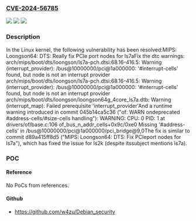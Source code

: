 ### [CVE-2024-56785](https://cve.mitre.org/cgi-bin/cvename.cgi?name=CVE-2024-56785)
![](https://img.shields.io/static/v1?label=Product&message=Linux&color=blue)
![](https://img.shields.io/static/v1?label=Version&message=1da177e4c3f41524e886b7f1b8a0c1fc7321cac2%3C%205a2eaa3ad2b803c7ea442c6db7379466ee73c024%20&color=brighgreen)
![](https://img.shields.io/static/v1?label=Vulnerability&message=n%2Fa&color=brighgreen)

### Description

In the Linux kernel, the following vulnerability has been resolved:MIPS: Loongson64: DTS: Really fix PCIe port nodes for ls7aFix the dtc warnings:    arch/mips/boot/dts/loongson/ls7a-pch.dtsi:68.16-416.5: Warning (interrupt_provider): /bus@10000000/pci@1a000000: '#interrupt-cells' found, but node is not an interrupt provider    arch/mips/boot/dts/loongson/ls7a-pch.dtsi:68.16-416.5: Warning (interrupt_provider): /bus@10000000/pci@1a000000: '#interrupt-cells' found, but node is not an interrupt provider    arch/mips/boot/dts/loongson/loongson64g_4core_ls7a.dtb: Warning (interrupt_map): Failed prerequisite 'interrupt_provider'And a runtime warning introduced in commit 045b14ca5c36 ("of: WARN ondeprecated #address-cells/#size-cells handling"):    WARNING: CPU: 0 PID: 1 at drivers/of/base.c:106 of_bus_n_addr_cells+0x9c/0xe0    Missing '#address-cells' in /bus@10000000/pci@1a000000/pci_bridge@9,0The fix is similar to commit d89a415ff8d5 ("MIPS: Loongson64: DTS: Fix PCIeport nodes for ls7a"), which has fixed the issue for ls2k (despite itssubject mentions ls7a).

### POC

#### Reference
No PoCs from references.

#### Github
- https://github.com/w4zu/Debian_security

